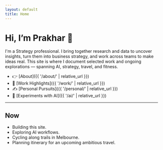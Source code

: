 ```yaml
---
layout: default
title: Home
---
```


# Hi, I’m Prakhar 👋

I'm a Strategy professional. 
I bring together research and data to uncover insights, turn them into business strategy, and work across teams to make ideas real.
This site is where I document selected work and ongoing explorations — spanning AI, strategy, travel, and fitness.

- 👉 [About]({{ '/about/' | relative_url }})
- 🧭 [Work Highlights]({{ '/work/' | relative_url }})
- ✍️ [Personal Pursuits]({{ '/personal/' | relative_url }})
- 🧪 [Experiments with AI]({{ '/ai/' | relative_url }})

---

## Now
- Building this site.
- Exploring AI workflows.
- Cycling along trails in Melbourne.
- Planning itinerary for an upcoming ambitious travel.